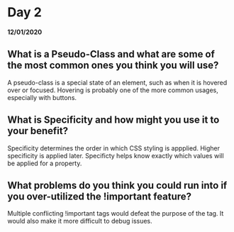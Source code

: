 # Day 2
__12/01/2020__

## What is a Pseudo-Class and what are some of the most common ones you think you will use?
A pseudo-class is a special state of an element, such as when it is hovered over or focused. Hovering is probably one of the more common usages, especially with buttons.

## What is Specificity and how might you use it to your benefit?
Specificity determines the order in which CSS styling is appplied. Higher specificity is applied later. Specificty helps know exactly which values will be applied for a property.

## What problems do you think you could run into if you over-utilized the !important feature?
Multiple conflicting !important tags would defeat the purpose of the tag. It would also make it more difficult to debug issues.